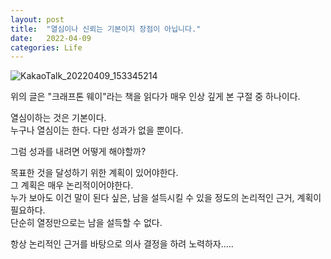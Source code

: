 ```yaml
---
layout: post
title:  "열심이나 신뢰는 기본이지 장점이 아닙니다."
date:   2022-04-09
categories: Life
---
```


![KakaoTalk_20220409_153345214](https://user-images.githubusercontent.com/33873804/162559895-798e73ff-cb94-4044-b3fa-5ea10ce24170.jpg)            
              
위의 글은 "크래프톤 웨이"라는 책을 읽다가 매우 인상 깊게 본 구절 중 하나이다.               

열심이하는 것은 기본이다.               
누구나 열심이는 한다. 다만 성과가 없을 뿐이다.              

그럼 성과를 내려면 어떻게 해야할까?        
          
목표한 것을 달성하기 위한 계획이 있어야한다.         
그 계획은 매우 논리적이어야한다.         
누가 보아도 이건 말이 된다 싶은, 남을 설득시킬 수 있을 정도의 논리적인 근거, 계획이 필요하다.           
단순히 열정만으로는 남을 설득할 수 없다.              
                                                         
항상 논리적인 근거를 바탕으로 의사 결정을 하려 노력하자.....          